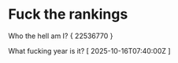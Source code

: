 # Fuck the rankings

Who the hell am I?
{ 22536770 }

What fucking year is it?
[ 2025-10-16T07:40:00Z ]
